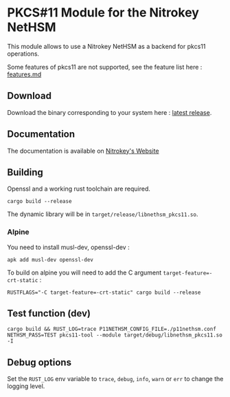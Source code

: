 # PKCS#11 Module for the Nitrokey NetHSM

This module allows to use a Nitrokey NetHSM as a backend for pkcs11 operations.

Some features of pkcs11 are not supported, see the feature list here : [features.md](./features.md)

## Download

Download the binary corresponding to your system here : [latest release](https://github.com/Nitrokey/nethsm-pkcs11/releases).

## Documentation

The documentation is available on [Nitrokey's Website](https://docs.nitrokey.com/nethsm/pkcs11-setup.html)

## Building

Openssl and a working rust toolchain are required.

```
cargo build --release
```

The dynamic library will be in `target/release/libnethsm_pkcs11.so`.

### Alpine

You need to install musl-dev, openssl-dev :

```
apk add musl-dev openssl-dev
```

To build on alpine you will need to add the C argument `target-feature=-crt-static` : 

```
RUSTFLAGS="-C target-feature=-crt-static" cargo build --release
```


## Test function (dev)

```
cargo build && RUST_LOG=trace P11NETHSM_CONFIG_FILE=./p11nethsm.conf NETHSM_PASS=TEST pkcs11-tool --module target/debug/libnethsm_pkcs11.so -I 
```

## Debug options

Set the `RUST_LOG` env variable to `trace`, `debug`, `info`, `warn` or `err` to change the logging level.